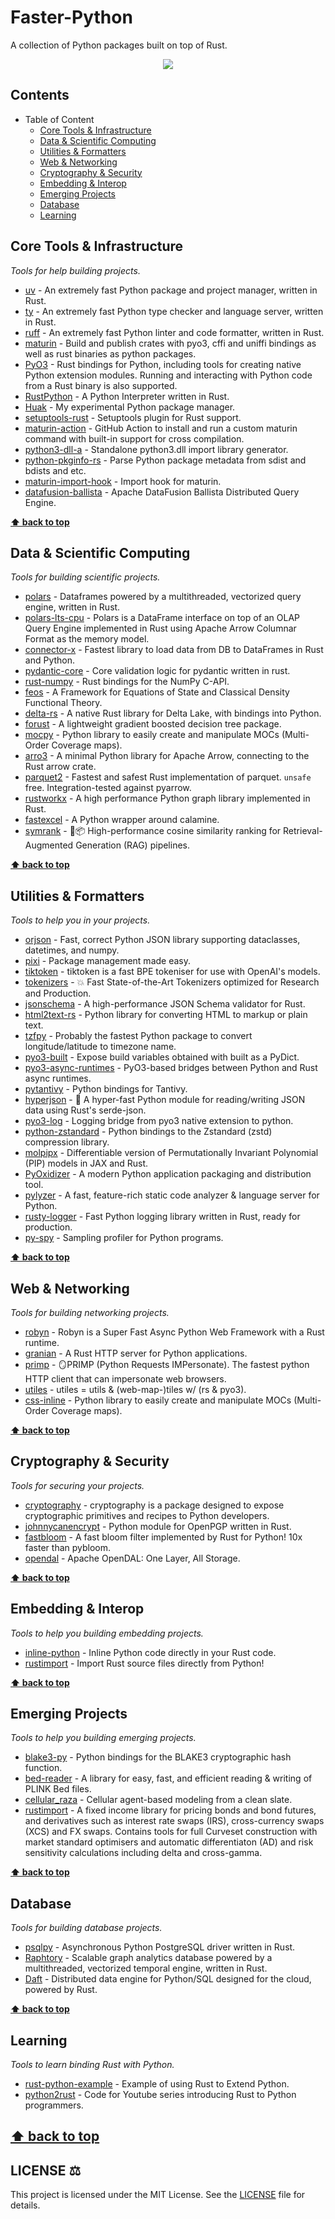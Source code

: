 # Faster-Python
A collection of Python packages built on top of Rust.

<p align="center">
  <img src="./logo.png"/>
</p>

## Contents
- Table of Content
    - [Core Tools & Infrastructure](#core-tools--infrastructure)
    - [Data & Scientific Computing](#data--scientific-computing)
    - [Utilities & Formatters](#utilities--formatters)
    - [Web & Networking](#web--networking)
    - [Cryptography & Security](#cryptography--security)
    - [Embedding & Interop](#embedding--interop)
    - [Emerging Projects](#emerging-projects)
    - [Database](#database)
    - [Learning](#learning)

## Core Tools & Infrastructure

_Tools for help building projects._
- [uv](https://github.com/astral-sh/uv) - An extremely fast Python package and project manager, written in Rust.
- [ty](https://github.com/astral-sh/ty) - An extremely fast Python type checker and language server, written in Rust. 
- [ruff](https://github.com/astral-sh/ruff) - An extremely fast Python linter and code formatter, written in Rust.
- [maturin](https://github.com/PyO3/maturin) - Build and publish crates with pyo3, cffi and uniffi bindings as well as rust binaries as python packages.
- [PyO3](https://github.com/PyO3/pyo3) - Rust bindings for Python, including tools for creating native Python extension modules. Running and interacting with Python code from a Rust binary is also supported.
- [RustPython](https://github.com/RustPython/RustPython) - A Python Interpreter written in Rust.
- [Huak](https://github.com/cnpryer/huak) - My experimental Python package manager.
- [setuptools-rust](https://github.com/PyO3/setuptools-rust) - Setuptools plugin for Rust support.
- [maturin-action](https://github.com/PyO3/maturin-action) - GitHub Action to install and run a custom maturin command with built-in support for cross compilation.
- [python3-dll-a](https://github.com/PyO3/python3-dll-a) - Standalone python3.dll import library generator.
- [python-pkginfo-rs](https://github.com/PyO3/python-pkginfo-rs) - Parse Python package metadata from sdist and bdists and etc.
- [maturin-import-hook](https://github.com/PyO3/maturin-import-hook) - Import hook for maturin.
- [datafusion-ballista](https://github.com/apache/datafusion-ballista) - Apache DataFusion Ballista Distributed Query Engine.

**[⬆ back to top](#contents)**

## Data & Scientific Computing

_Tools for building scientific projects._
- [polars](https://github.com/pola-rs/polars) - Dataframes powered by a multithreaded, vectorized query engine, written in Rust.
- [polars-lts-cpu](https://pypi.org/project/polars-lts-cpu) - Polars is a DataFrame interface on top of an OLAP Query Engine implemented in Rust using Apache Arrow Columnar Format as the memory model.
- [connector-x](https://github.com/sfu-db/connector-x) - Fastest library to load data from DB to DataFrames in Rust and Python.
- [pydantic-core](https://github.com/pydantic/pydantic-core) - Core validation logic for pydantic written in rust.
- [rust-numpy](https://github.com/PyO3/rust-numpy) - Rust bindings for the NumPy C-API.
- [feos](https://github.com/feos-org/feos) - A Framework for Equations of State and Classical Density Functional Theory.
- [delta-rs](https://github.com/delta-io/delta-rs) - A native Rust library for Delta Lake, with bindings into Python.
- [forust](https://github.com/jinlow/forust) - A lightweight gradient boosted decision tree package.
- [mocpy](https://github.com/cds-astro/mocpy) - Python library to easily create and manipulate MOCs (Multi-Order Coverage maps).
- [arro3](https://github.com/kylebarron/arro3) - A minimal Python library for Apache Arrow, connecting to the Rust arrow crate.
- [parquet2](https://github.com/jorgecarleitao/parquet2) - Fastest and safest Rust implementation of parquet. `unsafe` free. Integration-tested against pyarrow.
- [rustworkx](https://github.com/Qiskit/rustworkx) - A high performance Python graph library implemented in Rust.
- [fastexcel](https://github.com/ToucanToco/fastexcel) -  A Python wrapper around calamine.
- [symrank](https://github.com/analyticsinmotion/symrank) - 🐍📦 High-performance cosine similarity ranking for Retrieval-Augmented Generation (RAG) pipelines.

**[⬆ back to top](#contents)**

## Utilities & Formatters

_Tools to help you in your projects._
- [orjson](https://github.com/ijl/orjson) - Fast, correct Python JSON library supporting dataclasses, datetimes, and numpy.
- [pixi](https://github.com/prefix-dev/pixi) - Package management made easy.
- [tiktoken](https://github.com/openai/tiktoken) - tiktoken is a fast BPE tokeniser for use with OpenAI's models.
- [tokenizers](https://github.com/huggingface/tokenizers) - 💥 Fast State-of-the-Art Tokenizers optimized for Research and Production.
- [jsonschema](https://github.com/Stranger6667/jsonschema) - A high-performance JSON Schema validator for Rust.
- [html2text-rs](https://github.com/deedy5/html2text_rs) - Python library for converting HTML to markup or plain text.
- [tzfpy](https://github.com/ringsaturn/tzfpy) - Probably the fastest Python package to convert longitude/latitude to timezone name.
- [pyo3-built](https://github.com/PyO3/pyo3-built) - Expose build variables obtained with built as a PyDict.
- [pyo3-async-runtimes](https://github.com/PyO3/pyo3-async-runtimes) - PyO3-based bridges between Python and Rust async runtimes.
- [pytantivy](https://github.com/quickwit-oss/tantivy-py) - Python bindings for Tantivy.
- [hyperjson](https://github.com/mre/hyperjson) - 🐍 A hyper-fast Python module for reading/writing JSON data using Rust's serde-json.
- [pyo3-log](https://github.com/vorner/pyo3-log) - Logging bridge from pyo3 native extension to python.
- [python-zstandard](https://github.com/indygreg/python-zstandard) - Python bindings to the Zstandard (zstd) compression library.
- [molpipx](https://github.com/ChemAI-Lab/molpipx/) - Differentiable version of Permutationally Invariant Polynomial (PIP) models in JAX and Rust. 
- [PyOxidizer](https://github.com/indygreg/PyOxidizer) - A modern Python application packaging and distribution tool.
- [pylyzer](https://github.com/mtshiba/pylyzer) - A fast, feature-rich static code analyzer & language server for Python.
- [rusty-logger](https://github.com/demml/rusty-logger) - Fast Python logging library written in Rust, ready for production.
- [py-spy](https://github.com/benfred/py-spy) -  Sampling profiler for Python programs.

**[⬆ back to top](#contents)**

## Web & Networking

_Tools for building networking projects._
- [robyn](https://github.com/facebookexperimental/Robyn) - Robyn is a Super Fast Async Python Web Framework with a Rust runtime.
- [granian](https://github.com/emmett-framework/granian) - A Rust HTTP server for Python applications.
- [primp](https://github.com/deedy5/primp) - 🪞PRIMP (Python Requests IMPersonate). The fastest python HTTP client that can impersonate web browsers.
- [utiles](https://github.com/jessekrubin/utiles) - utiles = utils & (web-map-)tiles w/ (rs & pyo3).
- [css-inline](https://github.com/Stranger6667/css-inline) - Python library to easily create and manipulate MOCs (Multi-Order Coverage maps).

**[⬆ back to top](#contents)**

## Cryptography & Security

_Tools for securing your projects._
- [cryptography](https://github.com/pyca/cryptography) - cryptography is a package designed to expose cryptographic primitives and recipes to Python developers.
- [johnnycanencrypt](https://github.com/kushaldas/johnnycanencrypt) - Python module for OpenPGP written in Rust.
- [fastbloom](https://github.com/yankun1992/fastbloom) - A fast bloom filter implemented by Rust for Python! 10x faster than pybloom.
- [opendal](https://github.com/apache/opendal) - Apache OpenDAL: One Layer, All Storage.

**[⬆ back to top](#contents)**

## Embedding & Interop

_Tools to help you building embedding projects._
- [inline-python](https://github.com/m-ou-se/inline-python) - Inline Python code directly in your Rust code.
- [rustimport](https://github.com/mityax/rustimport) - Import Rust source files directly from Python!

**[⬆ back to top](#contents)**

## Emerging Projects

_Tools to help you building emerging projects._
- [blake3-py](https://github.com/oconnor663/blake3-py) - Python bindings for the BLAKE3 cryptographic hash function.
- [bed-reader](https://github.com/fastlmm/bed-reader) - A library for easy, fast, and efficient reading & writing of PLINK Bed files.
- [cellular_raza](https://github.com/jonaspleyer/cellular_raza) - Cellular agent-based modeling from a clean slate.
- [rustimport](https://github.com/attack68/rateslib) - A fixed income library for pricing bonds and bond futures, and derivatives such as interest rate swaps (IRS), cross-currency swaps (XCS) and FX swaps. Contains tools for full Curveset construction with market standard optimisers and automatic differentiaton (AD) and risk sensitivity calculations including delta and cross-gamma.

**[⬆ back to top](#contents)**

## Database

_Tools for building database projects._

- [psqlpy](https://github.com/psqlpy-python/psqlpy) - Asynchronous Python PostgreSQL driver written in Rust.
- [Raphtory](https://github.com/Pometry/Raphtory) - Scalable graph analytics database powered by a multithreaded, vectorized temporal engine, written in Rust.
- [Daft](https://github.com/Eventual-Inc/Daft) - Distributed data engine for Python/SQL designed for the cloud, powered by Rust.

**[⬆ back to top](#contents)**

## Learning
_Tools to learn binding Rust with Python._

- [rust-python-example](https://github.com/rochacbruno/rust-python-example) -  Example of using Rust to Extend Python.
- [python2rust](https://github.com/bedroombuilds/python2rust) - Code for Youtube series introducing Rust to Python programmers.

**[⬆ back to top](#contents)**
---

## LICENSE :balance_scale:

This project is licensed under the MIT License. See the [LICENSE](https://github.com/AAVision/faster-python/blob/main/LICENSE) file for details.